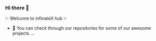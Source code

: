 ### Hi there 👋
✨ Welcome to infinateX hub ✨

- 🔭 You can check through our repositories for some of our awesome projects ...
